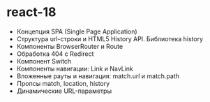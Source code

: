 # react-18

- Концепция SPA (Single Page Application)
- Структура url-строки и HTML5 History API. Библиотека history
- Компоненты BrowserRouter и Route
- Обработка 404 c Redirect
- Компонент Switch
- Компоненты навигации: Link и NavLink
- Вложенные рауты и навигация: match.url и match.path
- Пропсы match, location, history
- Динамические URL-параметры
